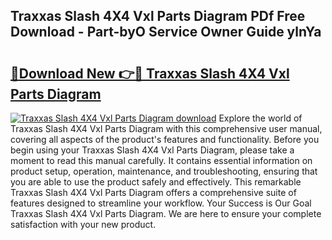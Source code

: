 ## Traxxas Slash 4X4 Vxl Parts Diagram PDf Free Download - Part-byO Service Owner Guide ylnYa

# <h2><a href="http://dfry5zr.blite.top/?on=Traxxas+Slash+4X4+Vxl+Parts+Diagram">🔗Download New 👉🔴 Traxxas Slash 4X4 Vxl Parts Diagram</a></h2>

[![Traxxas Slash 4X4 Vxl Parts Diagram download](https://i.imgur.com/lujVjoI.png)](http://dfry5zr.blite.top/?on=Traxxas+Slash+4X4+Vxl+Parts+Diagram)
Explore the world of Traxxas Slash 4X4 Vxl Parts Diagram with this comprehensive user manual, covering all aspects of the product's features and functionality. Before you begin using your Traxxas Slash 4X4 Vxl Parts Diagram, please take a moment to read this manual carefully. It contains essential information on product setup, operation, maintenance, and troubleshooting, ensuring that you are able to use the product safely and effectively. This remarkable Traxxas Slash 4X4 Vxl Parts Diagram offers a comprehensive suite of features designed to streamline your workflow. Your Success is Our Goal Traxxas Slash 4X4 Vxl Parts Diagram. We are here to ensure your complete satisfaction with your new product.
